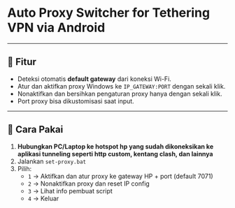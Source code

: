 # Auto Proxy Switcher for Tethering VPN via Android

---

## 🎯 Fitur

- Deteksi otomatis **default gateway** dari koneksi Wi-Fi.
- Atur dan aktifkan proxy Windows ke `IP_GATEWAY:PORT` dengan sekali klik.
- Nonaktifkan dan bersihkan pengaturan proxy hanya dengan sekali klik.
- Port proxy bisa dikustomisasi saat input.

---

## 🚀 Cara Pakai

1. **Hubungkan PC/Laptop ke hotspot hp yang sudah dikoneksikan ke aplikasi tunneling seperti http custom, kentang clash, dan lainnya**
2. Jalankan `set-proxy.bat`
3. Pilih:
   - `1` → Aktifkan dan atur proxy ke gateway HP + port (default 7071)
   - `2` → Nonaktifkan proxy dan reset IP config
   - `3` → Lihat info pembuat script
   - `4` → Keluar
